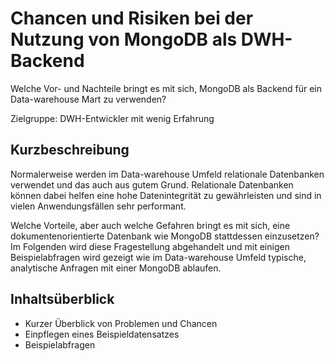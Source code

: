 # Chancen und Risiken bei der Nutzung von MongoDB als DWH-Backend

Welche Vor- und Nachteile bringt es mit sich, MongoDB als Backend für ein Data-warehouse Mart zu verwenden?

Zielgruppe: DWH-Entwickler mit wenig Erfahrung

## Kurzbeschreibung

Normalerweise werden im Data-warehouse Umfeld relationale Datenbanken verwendet und das auch aus gutem Grund. 
Relationale Datenbanken können dabei helfen eine hohe Datenintegrität zu gewährleisten und sind in vielen Anwendungsfällen sehr performant.

Welche Vorteile, aber auch welche Gefahren bringt es mit sich, eine dokumentenorientierte Datenbank wie MongoDB stattdessen einzusetzen?
Im Folgenden wird diese Fragestellung abgehandelt und mit einigen Beispielabfragen wird gezeigt wie im Data-warehouse Umfeld typische, 
analytische Anfragen mit einer MongoDB ablaufen.

## Inhaltsüberblick

- Kurzer Überblick von Problemen und Chancen
- Einpflegen eines Beispieldatensatzes
- Beispielabfragen



